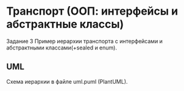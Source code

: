 # Транспорт (ООП: интерфейсы и абстрактные классы)
Задание 3 Пример иерархии транспорта с интерфейсами и абстрактными классами(+sealed и enum).

## UML
Схема иерархии в файле uml.puml (PlantUML).